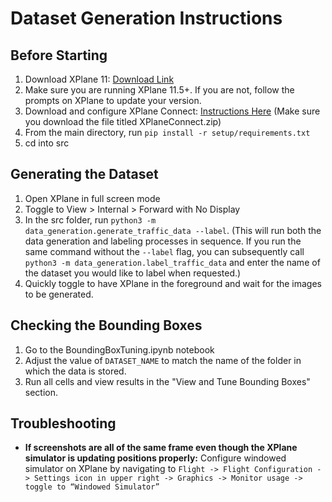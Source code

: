 # Dataset Generation Instructions

## Before Starting

1. Download XPlane 11: [Download Link](https://www.x-plane.com/desktop/try-it/older/)
2. Make sure you are running XPlane 11.5+. If you are not, follow the prompts on XPlane to update your version.
3. Download and configure XPlane Connect: [Instructions Here](https://github.com/nasa/XPlaneConnect) (Make sure you download the file titled XPlaneConnect.zip)
4. From the main directory, run `pip install -r setup/requirements.txt`
5. cd into src

## Generating the Dataset

1. Open XPlane in full screen mode
2. Toggle to View > Internal > Forward with No Display
3. In the src folder, run `python3 -m data_generation.generate_traffic_data --label`. (This will run both the data generation and labeling processes in sequence. If you run the same command without the `--label` flag, you can subsequently call `python3 -m data_generation.label_traffic_data` and enter the name of the dataset you would like to label when requested.)
4. Quickly toggle to have XPlane in the foreground and wait for the images to be generated.

## Checking the Bounding Boxes

1. Go to the BoundingBoxTuning.ipynb notebook
2. Adjust the value of `DATASET_NAME` to match the name of the folder in which the data is stored.
3. Run all cells and view results in the "View and Tune Bounding Boxes" section.

## Troubleshooting

- **If screenshots are all of the same frame even though the XPlane simulator is updating positions properly:** Configure windowed simulator on XPlane by navigating to `Flight -> Flight Configuration -> Settings icon in upper right -> Graphics -> Monitor usage -> toggle to “Windowed Simulator”`
